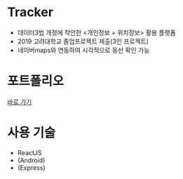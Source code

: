 # Tracker
- 데이터3법 개정에 착안한 <개인정보 + 위치정보> 활용 플랫폼
- 2019 고려대학교 졸업프로젝트 제출(3인 프로젝트)
- 네이버maps와 연동하여 시각적으로 동선 확인 가능

# 포트폴리오
[바로 가기](https://newtype94.github.io/2020/01/13/%ED%8F%AC%ED%8A%B8%ED%8F%B4%EB%A6%AC%EC%98%A4/tracker/)

# 사용 기술
- ReactJS
- (Android)
- (Express)
